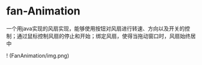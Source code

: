 # fan-Animation
一个用java实现的风扇实现，能够使用按钮对风扇进行转速、方向以及开关的控制；通过鼠标控制风扇的停止和开始；绑定风扇，使得当拖动窗口时，风扇始终居中

! (FanAnimation/img.png)
